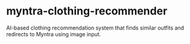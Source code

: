# myntra-clothing-recommender
AI-based clothing recommendation system that finds similar outfits and redirects to Myntra using image input.
